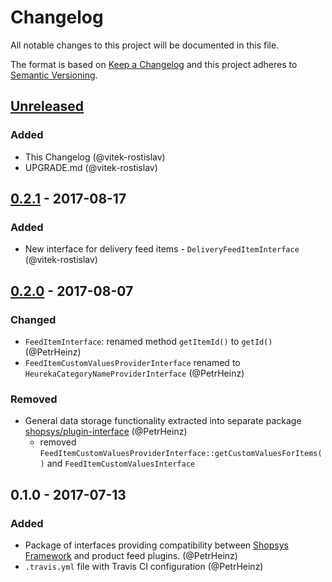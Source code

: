 # Changelog
All notable changes to this project will be documented in this file.

The format is based on [Keep a Changelog](http://keepachangelog.com/en/1.0.0/)
and this project adheres to [Semantic Versioning](http://semver.org/spec/v2.0.0.html).

## [Unreleased]
### Added
- This Changelog (@vitek-rostislav)
- UPGRADE.md (@vitek-rostislav)

## [0.2.1] - 2017-08-17
### Added
- New interface for delivery feed items - `DeliveryFeedItemInterface` (@vitek-rostislav)

## [0.2.0] - 2017-08-07
### Changed
- `FeedItemInterface`: renamed method `getItemId()` to `getId()` (@PetrHeinz)
- `FeedItemCustomValuesProviderInterface` renamed to `HeurekaCategoryNameProviderInterface` (@PetrHeinz)
### Removed
- General data storage functionality extracted into separate package [shopsys/plugin-interface](https://github.com/shopsys/plugin-interface) (@PetrHeinz)
    - removed `FeedItemCustomValuesProviderInterface::getCustomValuesForItems()` and `FeedItemCustomValuesInterface`

## 0.1.0 - 2017-07-13
### Added
- Package of interfaces providing compatibility between [Shopsys Framework](https://www.shopsys-framework.com) and product feed plugins. (@PetrHeinz)
- `.travis.yml` file with Travis CI configuration (@PetrHeinz)

[Unreleased]: https://github.com/shopsys/product-feed-interface/compare/v0.2.1...HEAD
[0.2.1]: https://github.com/shopsys/product-feed-interface/compare/v0.2.0...v0.2.1
[0.2.0]: https://github.com/shopsys/product-feed-interface/compare/v0.1.0...v0.2.0
